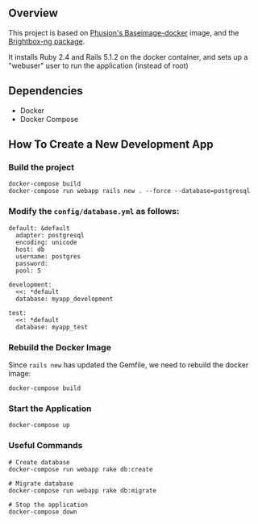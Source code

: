 ## Overview

This project is based on [Phusion's Baseimage-docker](http://phusion.github.io/baseimage-docker/) 
image, and the [Brightbox-ng package](https://www.brightbox.com/docs/ruby/ubuntu/).

It installs Ruby 2.4 and Rails 5.1.2 on the docker container, and sets up a "webuser" user to 
run the application (instead of root)

## Dependencies

* Docker
* Docker Compose

## How To Create a New Development App

### Build the project

    docker-compose build
    docker-compose run webapp rails new . --force --database=postgresql

### Modify the `config/database.yml` as follows:

    default: &default
      adapter: postgresql
      encoding: unicode
      host: db
      username: postgres
      password:
      pool: 5
    
    development:
      <<: *default
      database: myapp_development
    
    test:
      <<: *default
      database: myapp_test

### Rebuild the Docker Image

Since `rails new` has updated the Gemfile, we need to rebuild the docker image:

    docker-compose build

### Start the Application

    docker-compose up

### Useful Commands

    # Create database
    docker-compose run webapp rake db:create
    
    # Migrate database
    docker-compose run webapp rake db:migrate

    # Stop the application
    docker-compose down
